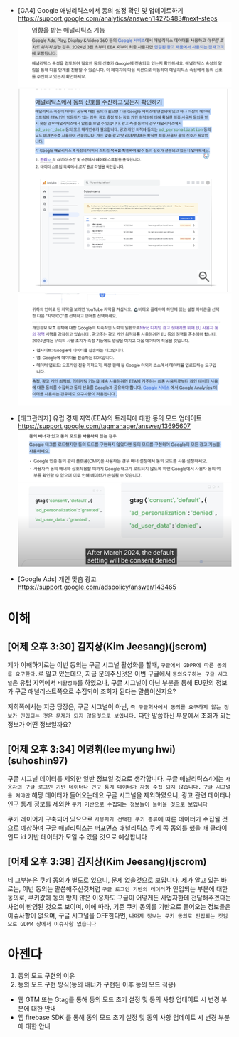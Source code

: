 - [GA4] Google 애널리틱스에서 동의 설정 확인 및 업데이트하기
https://support.google.com/analytics/answer/14275483#next-steps
![](./1.png)
![](./4.png)
![](./5.png)

- [태그관리자] 유럽 경제 지역(EEA)의 트래픽에 대한 동의 모드 업데이트
https://support.google.com/tagmanager/answer/13695607
![](./2.png)
![](./3.png)

- [Google Ads] 개인 맞춤 광고
https://support.google.com/adspolicy/answer/143465

# 이해
## [어제 오후 3:30] 김지상(Kim Jeesang)(jscrom)
제가 이해하기로는 이번 동의는 구글 시그널 활성화를 할때, `구글에서 GDPR에 따른 동의를 요구한다.`로 알고 있는데요, 
지금 문의주신것은 이번 구글에서 `동의요구하는 구글 시그널`은 유럽 지역에서 `비활성화`를 하였으나, 구글 시그널이 아닌 부분을 통해 EU인의 정보가 구글 애널리스트쪽으로 수집되어 조회가 된다는 말씀이신지요?
 
저희쪽에서는 지금 당장은, 구글 시그널이 아닌, 
`즉 구글회사에서 동의를 요구하지 않는 정보가 인입되는 것은 문제가 되지 않을것으로 보입니다.`
다만 말씀하신 부분에서 조회가 되는 정보가 어떤 정보일까요?

## [어제 오후 3:34] 이명휘(lee myung hwi)(suhoshin97)
구글 시그널 데이터를 제외한 일반 정보일 것으로 생각합니다.
구글 애널리틱스4에는 `사용자의 구글 로그인 기반 데이터나 인구 통계 데이터가 자동 수집 되지 않습니다.`
`구글 시그널을 켜야만` 해당 데이터가 들어오는데요
구글 시그널을 제외하였으니, 광고 관련 데이터나 인구 통계 정보를 제외한
`쿠키 기반으로 수집되는 정보들이 들어올 것으로 보입니다`

쿠키 레이어가 구축되어 있으므로 `사용자가 선택한 쿠키 종류`에 따른 데이터가 수집될 것으로 예상하며
구글 애널리틱스는 퍼포먼스 애널리틱스 쿠키 쪽 동의를 했을 때 클라이언트 id 기반 데이터가 모일 수 있을 것으로 예상합니다

## [어제 오후 3:38] 김지상(Kim Jeesang)(jscrom)
네 그부분은 쿠키 동의가 별도로 있으니, 문제 없을것으로 보입니다. 
제가 알고 있는 바로는, 이번 동의는 말씀해주신것처럼 
`구글 로그인 기반의 데이터`가 인입되는 부분에 대한 동의로, 
쿠키값에 동의 받지 않은 이용자도 구글이 어떻게든 사업자한테 전달해주겠다는 사업이 반영된 것으로 보이며, 
이에 따라, 기존 쿠키 동의를 기반으로 들어오는 정보들은 이슈사항이 없으며, 
구글 시그널을 OFF한다면, 
`나머지 정보는 쿠키 동의로 인입되는 것임으로 GDPR 상에서 이슈사항 없습니다`


# 아젠다
1. 동의 모드 구현의 이유
2. 동의 모드 구현 방식(동의 배너가 구현된 이후 동의 모드 적용)
- 웹 GTM 또는 Gtag를 통해 동의 모드 초기 설정 및 동의 사항 업데이트 시 변경 부분에 대한 안내
- 앱 firebase SDK 를 통해 동의 모드 초기 설정 및 동의 사항 업데이트 시 변경 부분에 대한 안내
